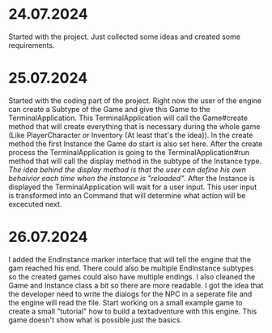 # 24.07.2024

Started with the project. Just collected some ideas and created some requirements.

# 25.07.2024

Started with the coding part of the project. Right now the user of the engine can create a Subtype of the Game and give this Game to the TerminalApplication. This TerminalApplication will call the Game#create method that will create everything that is necessary during the whole game (Like PlayerCharacter or Inventory (At least that's the idea)). In the create method the first Instance the Game do start is also set here.
After the create process the TerminalApplication is going to the TerminalApplication#run method that will call the display method in the subtype of the Instance type. 
*The idea behind the display method is that the user can define his own behaivior each time when the instance is "reloaded"*.
After the Instance is displayed the TerminalApplication will wait for a user input. This user input is transformed into an Command that will determine what action will be excecuted next.

# 26.07.2024

I added the EndInstance marker interface that will tell the engine that the gam reached his end. There could also be multiple EndInstance subtypes so the created games could also have multiple endings. I also cleaned the Game and Instance class a bit so there are more readable.
I got the idea that the developer need to write the dialogs for the NPC in a seperate file and the engine will read the file.
Start working on a small example game to create a small "tutorial" how to build a textadventure with this engine. This game doesn't show what is possible just the basics.